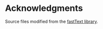 # Acknowledgments

Source files modified from the [fastText library](https://github.com/facebookresearch/fastText). 
